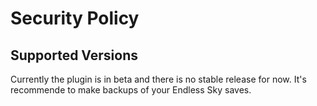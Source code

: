 # Security Policy

## Supported Versions

Currently the plugin is in beta and there is no stable release for now. It's recommende to make backups of your Endless Sky saves.
